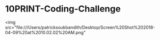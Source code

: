 # 10PRINT-Coding-Challenge

<img src="file:///Users/patricksoukbandith/Desktop/Screen%20Shot%202018-04-09%20at%2010.02.02%20AM.png"
